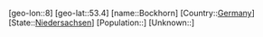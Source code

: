 ﻿---
location: [53.4,8]
type: City
tags:
- geo/City


SpocWebEntityId: 29246
isDeleted: false
confidential: public

---
[geo-lon::8]
[geo-lat::53.4]
[name::Bockhorn]
[Country::[Germany](geo/Continent/Europe/Germany.md)]
[State::[Niedersachsen](geo/Continent/Europe/Germany/Niedersachsen.md)]
[Population::]
[Unknown::]

